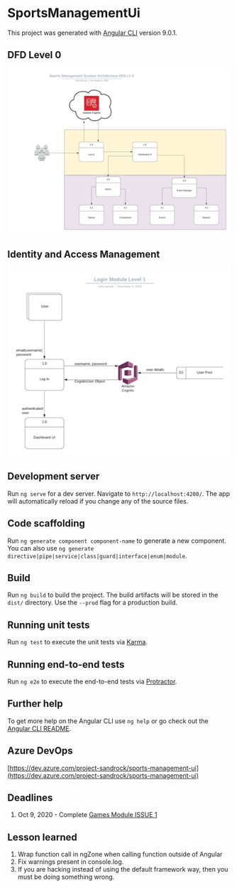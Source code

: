 # SportsManagementUi

This project was generated with [Angular CLI](https://github.com/angular/angular-cli) version 9.0.1.


## DFD Level 0

![System Overview](src\assets\img\dfd0.png)


## Identity and Access Management

![AWS Cognito](src\assets\img\iam.png)

## Development server

Run `ng serve` for a dev server. Navigate to `http://localhost:4200/`. The app will automatically reload if you change any of the source files.

## Code scaffolding

Run `ng generate component component-name` to generate a new component. You can also use `ng generate directive|pipe|service|class|guard|interface|enum|module`.

## Build

Run `ng build` to build the project. The build artifacts will be stored in the `dist/` directory. Use the `--prod` flag for a production build.

## Running unit tests

Run `ng test` to execute the unit tests via [Karma](https://karma-runner.github.io).

## Running end-to-end tests

Run `ng e2e` to execute the end-to-end tests via [Protractor](http://www.protractortest.org/).

## Further help

To get more help on the Angular CLI use `ng help` or go check out the [Angular CLI README](https://github.com/angular/angular-cli/blob/master/README.md).


## Azure DevOps

[https://dev.azure.com/project-sandrock/sports-management-ui](https://dev.azure.com/project-sandrock/sports-management-ui)


## Deadlines

1. Oct 9, 2020 - Complete [Games Module ISSUE 1](https://dev.azure.com/project-sandrock/sports-management-ui/_workitems/edit/1/)


## Lesson learned

1. Wrap function call in ngZone when calling function outside of Angular
2. Fix warnings present in console.log.
3. If you are hacking instead of using the default framework way, then you must be doing something wrong.
